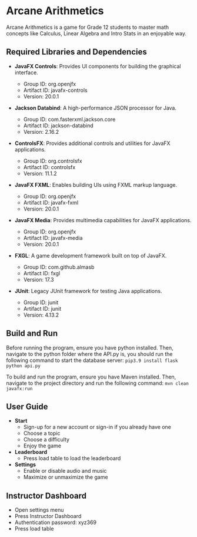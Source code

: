 # Arcane Arithmetics
Arcane Arithmetics is a game for Grade 12 students to master math concepts like Calculus, Linear Algebra and Intro Stats in an enjoyable way.
## Required Libraries and Dependencies
- **JavaFX Controls**: Provides UI components for building the graphical interface.
  - Group ID: org.openjfx
  - Artifact ID: javafx-controls
  - Version: 20.0.1

- **Jackson Databind**: A high-performance JSON processor for Java.
  - Group ID: com.fasterxml.jackson.core
  - Artifact ID: jackson-databind
  - Version: 2.16.2

- **ControlsFX**: Provides additional controls and utilities for JavaFX applications.
  - Group ID: org.controlsfx
  - Artifact ID: controlsfx
  - Version: 11.1.2

- **JavaFX FXML**: Enables building UIs using FXML markup language.
  - Group ID: org.openjfx
  - Artifact ID: javafx-fxml
  - Version: 20.0.1

- **JavaFX Media**: Provides multimedia capabilities for JavaFX applications.
  - Group ID: org.openjfx
  - Artifact ID: javafx-media
  - Version: 20.0.1

- **FXGL**: A game development framework built on top of JavaFX.
  - Group ID: com.github.almasb
  - Artifact ID: fxgl
  - Version: 17.3

- **JUnit**: Legacy JUnit framework for testing Java applications.
  - Group ID: junit
  - Artifact ID: junit
  - Version: 4.13.2

## Build and Run
Before running the program, ensure you have python installed. Then, navigate to the python folder where the API.py is, you should run the following command to start the database server:
```pip3.9 install flask```
```python api.py```

To build and run the program, ensure you have Maven installed. Then, navigate to the project directory and run the following command: 
```mvn clean javafx:run```

## User Guide
- **Start**
  - Sign-up for a new account or sign-in if you already have one
  - Choose a topic
  - Choose a difficulty
  - Enjoy the game
- **Leaderboard**
  - Press load table to load the leaderboard
- **Settings**
  - Enable or disable audio and music
  - Maximize or unmaximize the game

## Instructor Dashboard

- Open settings menu
- Press Instructor Dashboard
- Authentication password: xyz369
- Press load table